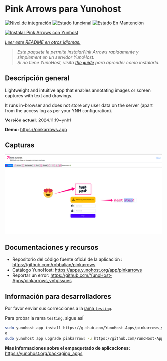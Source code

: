 <!--
Este archivo README esta generado automaticamente<https://github.com/YunoHost/apps/tree/master/tools/readme_generator>
No se debe editar a mano.
-->

# Pink Arrows para Yunohost

[![Nivel de integración](https://apps.yunohost.org/badge/integration/pinkarrows)](https://ci-apps.yunohost.org/ci/apps/pinkarrows/)
![Estado funcional](https://apps.yunohost.org/badge/state/pinkarrows)
![Estado En Mantención](https://apps.yunohost.org/badge/maintained/pinkarrows)

[![Instalar Pink Arrows con Yunhost](https://install-app.yunohost.org/install-with-yunohost.svg)](https://install-app.yunohost.org/?app=pinkarrows)

*[Leer este README en otros idiomas.](./ALL_README.md)*

> *Este paquete le permite instalarPink Arrows rapidamente y simplement en un servidor YunoHost.*  
> *Si no tiene YunoHost, visita [the guide](https://yunohost.org/install) para aprender como instalarla.*

## Descripción general

Lightweight and intuitive app that enables annotating images or screen captures with text and drawings.

It runs in-browser and does not store any user data on the server (apart from the access log as per your YNH configuration).


**Versión actual:** 2024.11.19~ynh1

**Demo:** <https://pinkarrows.app>

## Capturas

![Captura de Pink Arrows](./doc/screenshots/pinkarrows_ynh.png)

## Documentaciones y recursos

- Repositorio del código fuente oficial de la aplicación : <https://github.com/robbalian/pinkarrows>
- Catálogo YunoHost: <https://apps.yunohost.org/app/pinkarrows>
- Reportar un error: <https://github.com/YunoHost-Apps/pinkarrows_ynh/issues>

## Información para desarrolladores

Por favor enviar sus correcciones a la [rama `testing`](https://github.com/YunoHost-Apps/pinkarrows_ynh/tree/testing).

Para probar la rama `testing`, sigue asÍ:

```bash
sudo yunohost app install https://github.com/YunoHost-Apps/pinkarrows_ynh/tree/testing --debug
o
sudo yunohost app upgrade pinkarrows -u https://github.com/YunoHost-Apps/pinkarrows_ynh/tree/testing --debug
```

**Mas informaciones sobre el empaquetado de aplicaciones:** <https://yunohost.org/packaging_apps>

